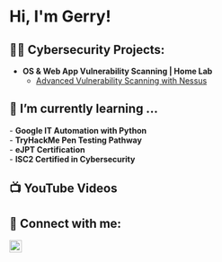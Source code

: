 <h1>Hi, I'm Gerry! </h1>

<h2>👨‍💻 Cybersecurity Projects:</h2>

- <b>OS & Web App Vulnerability Scanning | Home Lab</b>
  - [Advanced Vulnerability Scanning with Nessus](https://github.com/gerry-gonzales/VulnerabilityScanLab)

<h2>🌱 I’m currently learning ...</h2>
- <b>Google IT Automation with Python </b> <br/>
- <b>TryHackMe Pen Testing Pathway</b> <br/>
- <b>eJPT Certification</b> <br/>
- <b>ISC2 Certified in Cybersecurity</b>
<h2>📺 YouTube Videos</h2>






<h2> 🤳 Connect with me:</h2>


[<img align="left" alt="GerryGonzales | LinkedIn" width="22px" src="https://cdn.jsdelivr.net/npm/simple-icons@v3/icons/linkedin.svg" />][linkedin]



[linkedin]: https://linkedin.com/in/gerry-gonzales

<!--
**gerry-gonzales/gerry-gonzales** is a ✨ _special_ ✨ repository because its `README.md` (this file) appears on your GitHub profile.

Here are some ideas to get you started:

- 🔭 I’m currently working on ...
- 🌱 I’m currently learning ...
- 👯 I’m looking to collaborate on ...
- 🤔 I’m looking for help with ...
- 💬 Ask me about ...
- 📫 How to reach me: ...
- 😄 Pronouns: ...
- ⚡ Fun fact: ...
-->
